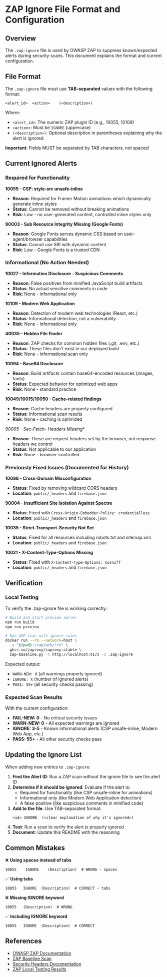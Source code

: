 # ZAP Ignore File Format and Configuration

## Overview

The `.zap-ignore` file is used by OWASP ZAP to suppress known/expected alerts during security scans. This document explains the format and current configuration.

## File Format

The `.zap-ignore` file must use **TAB-separated** values with the following format:

```
<alert_id>	<action>	(<description>)
```

Where:
- `<alert_id>`: The numeric ZAP plugin ID (e.g., 10055, 10109)
- `<action>`: Must be `IGNORE` (uppercase)
- `(<description>)`: Optional description in parentheses explaining why the alert is ignored

**Important**: Fields MUST be separated by TAB characters, not spaces!

## Current Ignored Alerts

### Required for Functionality

**10055 - CSP: style-src unsafe-inline**
- **Reason**: Required for Framer Motion animations which dynamically generate inline styles
- **Status**: Cannot be removed without breaking animations
- **Risk**: Low - no user-generated content, controlled inline styles only

**90003 - Sub Resource Integrity Missing (Google Fonts)**
- **Reason**: Google Fonts serves dynamic CSS based on user-agent/browser capabilities
- **Status**: Cannot use SRI with dynamic content
- **Risk**: Low - Google Fonts is a trusted CDN

### Informational (No Action Needed)

**10027 - Information Disclosure - Suspicious Comments**
- **Reason**: False positives from minified JavaScript build artifacts
- **Status**: No actual sensitive comments in code
- **Risk**: None - informational only

**10109 - Modern Web Application**
- **Reason**: Detection of modern web technologies (React, etc.)
- **Status**: Informational detection, not a vulnerability
- **Risk**: None - informational only

**40035 - Hidden File Finder**
- **Reason**: ZAP checks for common hidden files (.git, .env, etc.)
- **Status**: These files don't exist in our deployed build
- **Risk**: None - informational scan only

**10094 - Base64 Disclosure**
- **Reason**: Build artifacts contain base64-encoded resources (images, fonts)
- **Status**: Expected behavior for optimized web apps
- **Risk**: None - standard practice

**10049/10015/10050 - Cache-related findings**
- **Reason**: Cache headers are properly configured
- **Status**: Informational scan results
- **Risk**: None - caching is optimized

**90005 - Sec-Fetch-* Headers Missing**
- **Reason**: These are request headers set by the browser, not response headers we control
- **Status**: Not applicable to our application
- **Risk**: None - browser-controlled

### Previously Fixed Issues (Documented for History)

**10098 - Cross-Domain Misconfiguration**
- **Status**: Fixed by removing wildcard CORS headers
- **Location**: `public/_headers` and `firebase.json`

**90004 - Insufficient Site Isolation Against Spectre**
- **Status**: Fixed with `Cross-Origin-Embedder-Policy: credentialless`
- **Location**: `public/_headers` and `firebase.json`

**10035 - Strict-Transport-Security Not Set**
- **Status**: Fixed for all resources including robots.txt and sitemap.xml
- **Location**: `public/_headers` and `firebase.json`

**10021 - X-Content-Type-Options Missing**
- **Status**: Fixed with `X-Content-Type-Options: nosniff`
- **Location**: `public/_headers` and `firebase.json`

## Verification

### Local Testing

To verify the .zap-ignore file is working correctly:

```bash
# Build and start preview server
npm run build
npm run preview

# Run ZAP scan with ignore rules
docker run --rm --network=host \
  -v "$(pwd):/zap/wrk/:ro" \
  ghcr.io/zaproxy/zaproxy:stable \
  zap-baseline.py -t http://localhost:4173 -c .zap-ignore
```

Expected output:
- `WARN-NEW: 0` (all warnings properly ignored)
- `IGNORE: X` (number of ignored alerts)
- `PASS: 55+` (all security checks passing)

### Expected Scan Results

With the current configuration:
- **FAIL-NEW: 0** - No critical security issues
- **WARN-NEW: 0** - All expected warnings are ignored
- **IGNORE: 3-5** - Known informational alerts (CSP unsafe-inline, Modern Web App, etc.)
- **PASS: 55+** - All other security checks pass

## Updating the Ignore List

When adding new entries to `.zap-ignore`:

1. **Find the Alert ID**: Run a ZAP scan without the ignore file to see the alert ID
2. **Determine if it should be ignored**: Evaluate if the alert is:
   - Required for functionality (like CSP unsafe-inline for animations)
   - Informational only (like Modern Web Application detection)
   - A false positive (like suspicious comments in minified code)
3. **Add to the file**: Use TAB-separated format:
   ```
   <id>	IGNORE	(<clear explanation of why it's ignored>)
   ```
4. **Test**: Run a scan to verify the alert is properly ignored
5. **Document**: Update this README with the reasoning

## Common Mistakes

❌ **Using spaces instead of tabs**
```
10055    IGNORE    (Description)  # WRONG - spaces
```

✅ **Using tabs**
```
10055	IGNORE	(Description)  # CORRECT - tabs
```

❌ **Missing IGNORE keyword**
```
10055	(Description)  # WRONG
```

✅ **Including IGNORE keyword**
```
10055	IGNORE	(Description)  # CORRECT
```

## References

- [OWASP ZAP Documentation](https://www.zaproxy.org/docs/)
- [ZAP Baseline Scan](https://www.zaproxy.org/docs/docker/baseline-scan/)
- [Security Headers Documentation](./SECURITY_HEADERS_CONFIG.md)
- [ZAP Local Testing Results](./ZAP_LOCAL_BUILD_TESTING.md)
